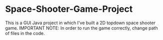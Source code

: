 # Space-Shooter-Game-Project
This is a GUI Java project in  which I've built a 2D topdown space shooter game.
IMPORTANT NOTE: In order to run the game correctly, change path of files in the code.
